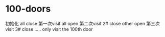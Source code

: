 # 100-doors

初始化  all close
第一次visit  all open
第二次visit  2# close other open
第三次visit   3# close 
.....
only visit the 100th door

